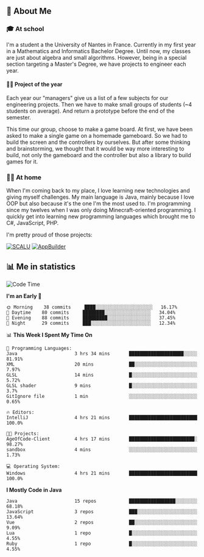 ## 👀 About Me

### 🎓 At school

I'm a student a the University of Nantes in France. Currently in my first year in a Mathematics and Informatics Bachelor Degree. Until now, my classes are just about algebra and small algorithms. However, being in a special section targeting a Master's Degree, we have projects to engineer each year. 

#### 🔧🔬 Project of the year

Each year our "managers" give us a list of a few subjects for our engineering projects. Then we have to make small groups of students (~4 students on average). And return a prototype before the end of the semester.

This time our group, choose to make a game board. At first, we have been asked to make a single game on a homemade gameboard. So we had to build the screen and the controllers by ourselves. 
But after some thinking and brainstorming, we thought that it would be way more interesting to build, not only the gameboard and the controller but also a library to build games for it.

### 👨‍💻 At home

When I'm coming back to my place, I love learning new technologies and giving myself challenges. My main language is Java, mainly because I love OOP but also because it's the one I'm the most used to. I'm programming since my twelves when I was only doing Minecraft-oriented programming.  I quickly get into learning new programming languages which brought me to C#, JavaScript, PHP. 

I'm pretty proud of those projects:

[![SCALU](https://github-readme-stats.vercel.app/api/pin?username=renardfute&repo=SCALU)](https://github.com/renardfute/scalu)
[![AppBuilder](https://github-readme-stats.vercel.app/api/pin?username=pulsedev2&repo=AppBuilder)](https://github.com/pulsedev2/AppBuilder)

## 📊 Me in statistics
<!--START_SECTION:waka-->
![Code Time](http://img.shields.io/badge/Code%20Time-0%20secs-blue)

**I'm an Early 🐤** 

```text
🌞 Morning    38 commits     ████░░░░░░░░░░░░░░░░░░░░░   16.17% 
🌆 Daytime    80 commits     ████████░░░░░░░░░░░░░░░░░   34.04% 
🌃 Evening    88 commits     █████████░░░░░░░░░░░░░░░░   37.45% 
🌙 Night      29 commits     ███░░░░░░░░░░░░░░░░░░░░░░   12.34%

```


📊 **This Week I Spent My Time On** 

```text
💬 Programming Languages: 
Java                     3 hrs 34 mins       ████████████████████░░░░░   81.91% 
XML                      20 mins             ██░░░░░░░░░░░░░░░░░░░░░░░   7.97% 
GLSL                     14 mins             █░░░░░░░░░░░░░░░░░░░░░░░░   5.72% 
GLSL shader              9 mins              █░░░░░░░░░░░░░░░░░░░░░░░░   3.7% 
GitIgnore file           1 min               ░░░░░░░░░░░░░░░░░░░░░░░░░   0.65%

🔥 Editors: 
IntelliJ                 4 hrs 21 mins       █████████████████████████   100.0%

🐱‍💻 Projects: 
AgeOfCode-Client         4 hrs 17 mins       ████████████████████████░   98.27% 
sandbox                  4 mins              ░░░░░░░░░░░░░░░░░░░░░░░░░   1.73%

💻 Operating System: 
Windows                  4 hrs 21 mins       █████████████████████████   100.0%

```

**I Mostly Code in Java** 

```text
Java                     15 repos            █████████████████░░░░░░░░   68.18% 
JavaScript               3 repos             ███░░░░░░░░░░░░░░░░░░░░░░   13.64% 
Vue                      2 repos             ██░░░░░░░░░░░░░░░░░░░░░░░   9.09% 
Lua                      1 repo              █░░░░░░░░░░░░░░░░░░░░░░░░   4.55% 
Ruby                     1 repo              █░░░░░░░░░░░░░░░░░░░░░░░░   4.55%

```



<!--END_SECTION:waka-->
